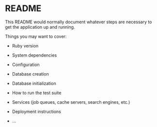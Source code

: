 # README

This README would normally document whatever steps are necessary to get the
application up and running.

Things you may want to cover:

* Ruby version

* System dependencies

* Configuration

* Database creation

* Database initialization

* How to run the test suite

* Services (job queues, cache servers, search engines, etc.)

* Deployment instructions

* ...

<!--

[![](https://github.com/MalenkavanOmmen/songdb/blob/master/app/assets/images/Screenshot%20from%202016-11-20%2021-21-28.png?raw=true "Home")




![alt text](screenshots/filename.png "Description goes here")

![alt tag](http://domain.com/path/to/img.png "Description goes here") -->
